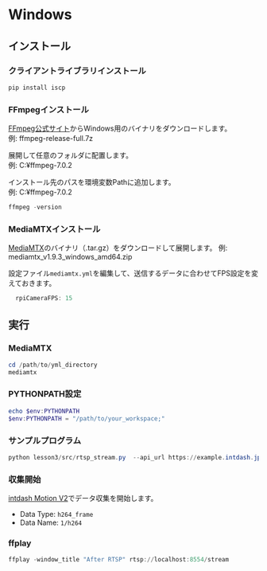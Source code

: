 # Windows

## インストール

### クライアントライブラリインストール

```powershell
pip install iscp
```

### FFmpegインストール
[FFmpeg公式サイト](https://ffmpeg.org/download.html)からWindows用のバイナリをダウンロードします。<br>
例: ffmpeg-release-full.7z

展開して任意のフォルダに配置します。<br>
例: C:¥ffmpeg-7.0.2

インストール先のパスを環境変数Pathに追加します。<br>
例: C:¥ffmpeg-7.0.2


```powershell
ffmpeg -version
```

### MediaMTXインストール
[MediaMTX](https://github.com/bluenviron/mediamtx?tab=readme-ov-file#installation)のバイナリ（.tar.gz）をダウンロードして展開します。
例: mediamtx_v1.9.3_windows_amd64.zip

設定ファイル`mediamtx.yml`を編集して、送信するデータに合わせてFPS設定を変えておきます。

```powershell
  rpiCameraFPS: 15
```

## 実行

### MediaMTX
```powershell
cd /path/to/yml_directory
mediamtx
```

### PYTHONPATH設定
```powershell
echo $env:PYTHONPATH
$env:PYTHONPATH = "/path/to/your_workspace;"
```

### サンプルプログラム
```powershell
python lesson3/src/rtsp_stream.py  --api_url https://example.intdash.jp --api_token <YOUR_API_TOKEN> --project_uuid <YOUR_PROJECT_UUID> --edge_uuid <YOUR_EDGE_UUID>
```

### 収集開始
[intdash Motion V2](https://apps.apple.com/in/app/intdash-motion-v2/id1632857226)でデータ収集を開始します。

- Data Type: `h264_frame`
- Data Name: `1/h264`

### ffplay
```powershell
ffplay -window_title "After RTSP" rtsp://localhost:8554/stream
```
